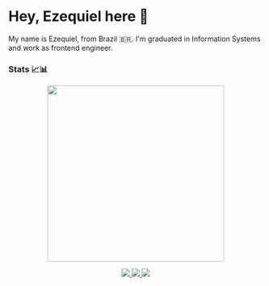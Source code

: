 # Hey, Ezequiel here 🦁
My name is Ezequiel, from Brazil 🇧🇷. I'm graduated in Information Systems and work as frontend engineer.

### Stats 📈📊
<p align='center'>
    <a href="#"> 
      <img src="https://github-readme-stats.vercel.app/api/top-langs/?username=EzequielAS&layout=compact&theme=dark&count_private=true" width="350">
    </a>
</p>
  
<p align='center'>
  <a href="https://wa.me/5579991542456?text=Olá!%20Ezequiel%20vim%20do%20Github" target="__blank">
    <img src="https://img.shields.io/badge/WHATSAPP-%2325D366.svg?&style=for-the-badge&logo=whatsapp&logoColor=white" />    
  </a>
  
  <a href="https://www.linkedin.com/in/ezequiel-alves-3b09a21a6/" target="__blank">
    <img src="https://img.shields.io/badge/linkedin-%230077B5.svg?&style=for-the-badge&logo=linkedin&logoColor=white" />
  </a>
  
  <a href="https://www.instagram.com/ezequiel.alves0/" target="__blank">
    <img src="https://img.shields.io/badge/instagram-%23E4405F.svg?&style=for-the-badge&logo=instagram&logoColor=white" />        
  </a>
</p>

